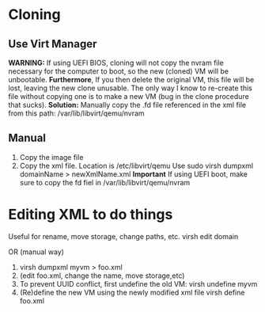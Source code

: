 # Cloning

## Use Virt Manager
**WARNING:** If using UEFI BIOS, cloning will not copy the nvram file necessary
for the computer to boot, so the new (cloned) VM will be unbootable. 
**Furthermore**, If you then delete the original VM, this file will be lost, 
leaving the new clone unusable.  The only way I know to re-create this file
without copying one is to make a new VM (bug in the clone procedure that sucks).
**Solution:** Manually copy the .fd file referenced in the xml file from this path:
	/var/lib/libvirt/qemu/nvram

## Manual
1. Copy the image file  
2. Copy the xml file. Location is /etc/libvirt/qemu
	Use sudo virsh dumpxml domainName > newXmlName.xml
	**Important** If using UEFI boot, make sure to copy the fd fiel in
	/var/lib/libvirt/qemu/nvram

# Editing XML to do things

Useful for rename, move storage, change paths, etc.
virsh edit domain

OR (manual way)

1. virsh dumpxml myvm > foo.xml
2. (edit foo.xml, change the name, move storage,etc)
3. To prevent UUID conflict, first undefine the old VM:
	virsh undefine myvm 
4. (Re)define the new VM using the newly modified xml file
	virsh define foo.xml
